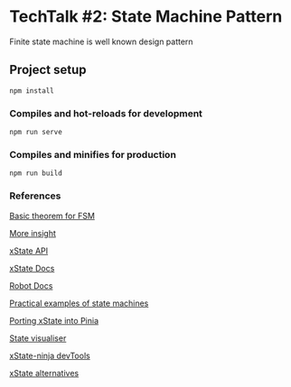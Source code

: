 # TechTalk #2: State Machine Pattern

Finite state machine is well known design pattern 

## Project setup
```
npm install
```

### Compiles and hot-reloads for development
```
npm run serve
```

### Compiles and minifies for production
```
npm run build
```

### References
[Basic theorem for FSM](https://brilliant.org/wiki/finite-state-machines/)

[More insight](https://refactoring.guru/design-patterns/state)

[xState API](https://paka.dev/npm/xstate@4.35.0/api)

[xState Docs](https://xstate.js.org/docs/)

[Robot Docs](https://thisrobot.life/)

[Practical examples of state machines](https://xstate-catalogue.com/)

[Porting xState into Pinia](https://www.npmjs.com/package/pinia-xstate?activeTab=readme)

[State visualiser](https://stately.ai/)

[xState-ninja devTools](https://chrome.google.com/webstore/detail/xstate-ninja/cogeldipmkjdfjgjkghlmhehejpmcfif)

[xState alternatives](https://www.rainforestqa.com/blog/selecting-a-finite-state-machine-library-for-react)